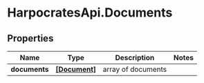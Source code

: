 # HarpocratesApi.Documents

## Properties

Name | Type | Description | Notes
------------ | ------------- | ------------- | -------------
**documents** | [**[Document]**](Document.md) | array of documents | 


